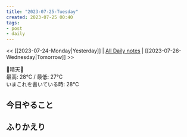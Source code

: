 ```yaml
---
title: "2023-07-25-Tuesday"
created: 2023-07-25 00:40
tags:
- post
- daily
---
```


<< [[2023-07-24-Monday|Yesterday]] | [All Daily notes](/tags/daily) | [[2023-07-26-Wednesday|Tomorrow]] >>

🔆晴天🔆  
最高: 28℃ / 最低: 27℃  
いまこれを書いている時: 28℃

## 今日やること



## ふりかえり